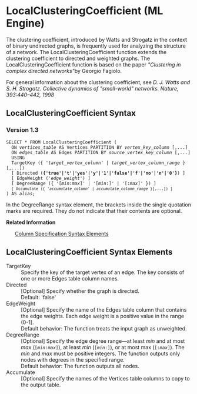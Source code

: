 <html><head></head><body><div class="nested0" aria-labelledby="ariaid-title1" topicindex="1" topicid="lyo1507821929412" id="lyo1507821929412"><h1 class="title topictitle1" id="ariaid-title1">LocalClusteringCoefficient (ML Engine)</h1><div class="body conbody">
<p class="p">The clustering coefficient, introduced by Watts and Strogatz in the
			context of binary undirected graphs, is frequently used for analyzing the structure of a
			network. The LocalClusteringCoefficient function extends the clustering coefficient to
			directed and weighted graphs. The LocalClusteringCoefficient function is based on the
			paper <cite class="cite">"Clustering in complex directed networks"</cite>by Georgio
			Fagiolo.</p>
<p class="p">For general information about the clustering coefficient, see <cite class="cite">D. J. Watts and S. H. Strogatz. Collective dynamics of "small-world"
				networks. Nature, 393:440–442, 1998</cite></p></div><div class="topic reference nested1" aria-labelledby="ariaid-title2" topicindex="2" topicid="jmz1507822498985" xml:lang="en-us" lang="en-us" id="jmz1507822498985">
<h2 class="title topictitle2" id="ariaid-title2">LocalClusteringCoefficient Syntax</h2><div class="body refbody"><div class="section" id="jmz1507822498985__section_N1000E_N1000C_N10001">
<h3 class="title sectiontitle">Version <span>1.3</span></h3><pre class="pre codeblock" xml:space="preserve"><code>SELECT * FROM LocalClusteringCoefficient (
  ON <var class="keyword varname">vertices_table</var> AS Vertices PARTITION BY <var class="keyword varname">vertex_key_column</var> [,...] 
  ON <var class="keyword varname">edges_table</var> AS Edges PARTITION BY <var class="keyword varname">source_vertex_key_column</var> [,...]
  USING
  TargetKey ({ '<var class="keyword varname">target_vertex_column</var>' | <var class="keyword varname">target_vertex_column_range</var> }[,...])
  [ Directed (<span><b>{'true'|'t'|'yes'|'y'|'1'|'false'|'f'|'no'|'n'|'0'}</b></span>) ]
  [ EdgeWeight ('<var class="keyword varname">edge_weight</var>') ]
  [ DegreeRange ({ '[<var class="keyword varname">min</var>:<var class="keyword varname">max</var>]' | '[<var class="keyword varname">min</var>:]' | '[:<var class="keyword varname">max</var>]' }) ]
  <code class="ph codeph">[ Accumulate ({ '<var class="keyword varname">accumulate_column</var>' | <var class="keyword varname">accumulate_column_range</var> }[,...]) ]</code>
) AS <var class="keyword varname">alias</var>;</code></pre>
<p class="p">In the DegreeRange syntax element, the brackets inside the single quotation marks are required. They do not indicate that their contents are optional.</p></div></div><div class="related-links"><div class="linklistheader"><p></p><b>Related Information</b></div>
<ul class="linklist linklist relinfo"><div class="linklistmember"><a href="ndv1557782188375.md">Column Specification Syntax Elements</a></div></ul></div></div><div class="topic reference nested1" aria-labelledby="ariaid-title3" topicindex="3" topicid="xos1507822657388" xml:lang="en-us" lang="en-us" id="xos1507822657388">
<h2 class="title topictitle2" id="ariaid-title3">LocalClusteringCoefficient Syntax Elements</h2><div class="body refbody"><div class="section" id="xos1507822657388__section_N10011_N1000E_N10001"><dl class="dl parml"><dt class="dt pt dlterm">TargetKey</dt><dd class="dd pd">Specify the key of the target vertex of an edge. The key consists of one or more Edges table column names.</dd><dt class="dt pt dlterm">Directed</dt><dd class="dd pd">[Optional] Specify whether the graph is directed.</dd><dd class="dd pd ddexpand">Default: 'false'</dd><dt class="dt pt dlterm">EdgeWeight</dt><dd class="dd pd">[Optional] Specify the name of the Edges table column that contains the edge weights. Each edge weight is a positive value in the range (0-1].</dd><dd class="dd pd ddexpand">Default behavior: The function treats the input graph as unweighted.</dd><dt class="dt pt dlterm">DegreeRange</dt><dd class="dd pd">[Optional] Specify the edge degree range—at least <var class="keyword varname">min</var> and at most <var class="keyword varname">max</var> (<code class="ph codeph">[<var class="keyword varname">min</var>:<var class="keyword varname">max</var>]</code>), at least <var class="keyword varname">min</var> (<code class="ph codeph">[<var class="keyword varname">min</var>:]</code>), or at most max (<code class="ph codeph">[:<var class="keyword varname">max</var>]</code>). The <var class="keyword varname">min</var> and <var class="keyword varname">max</var> must be positive integers. The function outputs only nodes with degrees in the specified range.</dd><dd class="dd pd ddexpand">Default behavior: The function outputs all nodes.</dd><dt class="dt pt dlterm">Accumulate</dt><dd class="dd pd">[Optional] Specify the names of the Vertices table columns to copy to the output table.</dd></dl></div></div></div></div></body></html>
